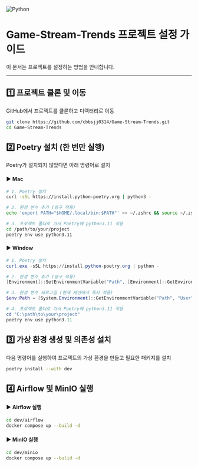 ![Python](https://img.shields.io/badge/Python-3.11.8-blue?logo=python&logoColor=white)

# Game-Stream-Trends 프로젝트 설정 가이드

이 문서는 프로젝트를 설정하는 방법을 안내합니다.

---

## 1️⃣ 프로젝트 클론 및 이동
GitHub에서 프로젝트를 클론하고 디렉터리로 이동
```sh
git clone https://github.com/cbbsjj0314/Game-Stream-Trends.git
cd Game-Stream-Trends
```

## 2️⃣ Poetry 설치 (한 번만 실행)
Poetry가 설치되지 않았다면 아래 명령어로 설치
#### ▶ Mac
```sh
# 1. Poetry 설치
curl -sSL https://install.python-poetry.org | python3 -

# 2. 환경 변수 추가 (영구 적용)
echo 'export PATH="$HOME/.local/bin:$PATH"' >> ~/.zshrc && source ~/.zshrc

# 3. 프로젝트 폴더로 가서 Poetry에 python3.11 적용
cd /path/to/your/project
poetry env use python3.11
```

#### ▶ Window
```powershell
# 1. Poetry 설치
curl.exe -sSL https://install.python-poetry.org | python -

# 2. 환경 변수 추가 (영구 적용)
[Environment]::SetEnvironmentVariable("Path", [Environment]::GetEnvironmentVariable("Path", "User") + ";$env:USERPROFILE\AppData\Roaming\Python\Scripts", "User")

# 3. 환경 변수 새로고침 (현재 세션에서 즉시 적용)
$env:Path = [System.Environment]::GetEnvironmentVariable("Path", "User") + ";" + [System.Environment]::GetEnvironmentVariable("Path", "Machine")

# 4. 프로젝트 폴더로 가서 Poetry에 python3.11 적용
cd "C:\path\to\your\project"
poetry env use python3.11
```

## 3️⃣ 가상 환경 생성 및 의존성 설치
다음 명령어를 실행하여 프로젝트의 가상 환경을 만들고 필요한 패키지를 설치
```sh
poetry install --with dev
```

## 4️⃣ Airflow 및 MinIO 실행
#### ▶ Airflow 실행
```sh
cd dev/airflow
docker compose up --build -d
```

#### ▶ MinIO 실행
```sh
cd dev/minio
docker compose up --bulid -d
```
